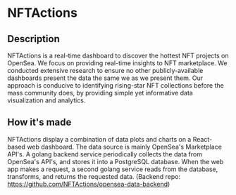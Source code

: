 # NFTActions

## Description

NFTActions is a real-time dashboard to discover the hottest NFT projects on OpenSea. We focus on providing real-time insights to NFT marketplace. We conducted extensive research to ensure no other publicly-available dashboards present the data the same we as we present them. Our approach is conducive to identifying rising-star NFT collections before the mass community does, by providing simple yet informative data visualization and analytics.

## How it's made

NFTActions display a combination of data plots and charts on a React-based web dashboard. The data source is mainly OpenSea's Marketplace API's. A golang backend service periodically collects the data from OpenSea's API's, and stores it into a PostgreSQL database. When the web app makes a request, a second golang service reads from the database, transforms, and returns the requested data. (Backend repo: https://github.com/NFTActions/opensea-data-backend)
